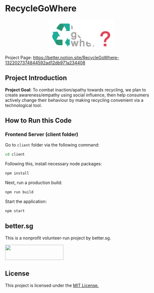 # RecycleGoWhere

<p align="center">
    <img height="100px" src="img/recyclegowhere2.png" />
</p>

Project Page: https://better.notion.site/RecycleGoWhere-1322027374844592ad12db971a234408

## Project Introduction

**Project Goal**: To combat inaction/apathy towards recycling, we plan to create awareness/empathy using social influence, then help consumers actively change their behaviour by making recycling convenient via a technological tool.

## How to Run this Code

### Frontend Server (client folder)

Go to `client` folder via the following command:

```sh
cd client
```

Following this, install necessary node packages:

```sh
npm install
```

Next, run a production build:

```sh
npm run build
```

Start the application:

```sh
npm start
```

## better.sg

This is a nonprofit volunteer-run project by better.sg.

<a href="https://better.sg/join.html">
  <img width="192.35" height="50" src="https://better.sg/wp-content/uploads/2020/12/betterwordlogo@0.5x.png" /></a>

## License

This project is licensed under the [MIT License.](LICENSE)
